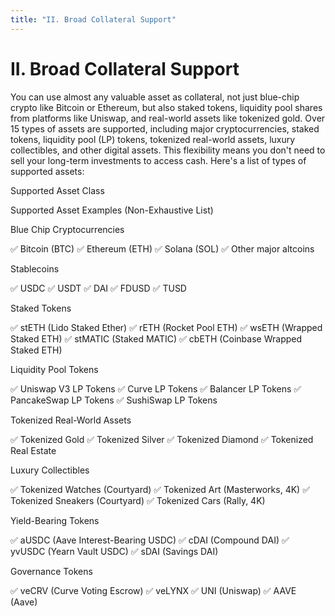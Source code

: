 ```yaml
---
title: "II. Broad Collateral Support"
---
```


II. Broad Collateral Support
============================

You can use almost any valuable asset as collateral, not just blue-chip crypto like Bitcoin or Ethereum, but also staked tokens, liquidity pool shares from platforms like Uniswap, and real-world assets like tokenized gold. Over 15 types of assets are supported, including major cryptocurrencies, staked tokens, liquidity pool (LP) tokens, tokenized real-world assets, luxury collectibles, and other digital assets. This flexibility means you don't need to sell your long-term investments to access cash. Here's a list of types of supported assets:

Supported Asset Class

Supported Asset Examples (Non-Exhaustive List)

Blue Chip Cryptocurrencies

✅ Bitcoin (BTC) ✅ Ethereum (ETH) ✅ Solana (SOL) ✅ Other major altcoins

Stablecoins

✅ USDC ✅ USDT ✅ DAI ✅ FDUSD ✅ TUSD

Staked Tokens

✅ stETH (Lido Staked Ether) ✅ rETH (Rocket Pool ETH) ✅ wsETH (Wrapped Staked ETH) ✅ stMATIC (Staked MATIC) ✅ cbETH (Coinbase Wrapped Staked ETH)

Liquidity Pool Tokens

✅ Uniswap V3 LP Tokens ✅ Curve LP Tokens ✅ Balancer LP Tokens ✅ PancakeSwap LP Tokens ✅ SushiSwap LP Tokens

Tokenized Real-World Assets

✅ Tokenized Gold ✅ Tokenized Silver ✅ Tokenized Diamond ✅ Tokenized Real Estate

Luxury Collectibles

✅ Tokenized Watches (Courtyard) ✅ Tokenized Art (Masterworks, 4K) ✅ Tokenized Sneakers (Courtyard) ✅ Tokenized Cars (Rally, 4K)

Yield-Bearing Tokens

✅ aUSDC (Aave Interest-Bearing USDC) ✅ cDAI (Compound DAI) ✅ yvUSDC (Yearn Vault USDC) ✅ sDAI (Savings DAI)

Governance Tokens

✅ veCRV (Curve Voting Escrow) ✅ veLYNX ✅ UNI (Uniswap) ✅ AAVE (Aave)
